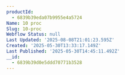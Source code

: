 ```yaml
---
productId:
  - 6839b39eda07b9955e4a5724
Name: 10 proc
Slug: 10-proc
Webflow Status: null
Last Updated: '2025-08-08T21:01:23.595Z'
Created: '2025-05-30T13:33:17.149Z'
Last Published: '2025-05-30T14:45:11.492Z'
__id:
  - 6839b39d0e5ddd70771b3528
---
```


